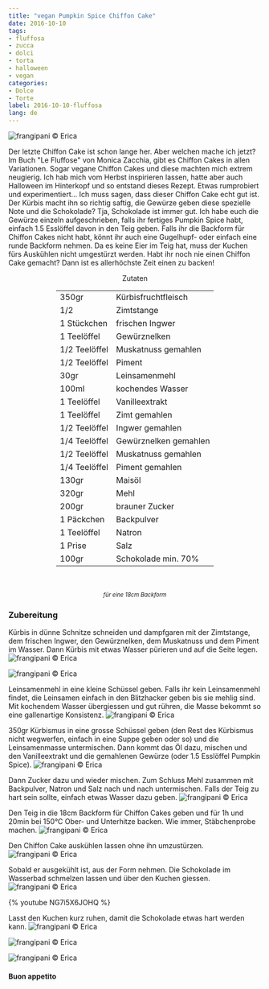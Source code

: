 ```yaml
---
title: "vegan Pumpkin Spice Chiffon Cake"
date: 2016-10-10
tags:
- fluffosa
- zucca
- dolci
- torta
- halloween
- vegan
categories:
- Dolce
- Torte
label: 2016-10-10-fluffosa
lang: de
---
```

![](../2016-10-10-fluffosa-alla-zucca-e-spezie/header.jpg "frangipani © Erica")

Der letzte Chiffon Cake ist schon lange her. Aber welchen mache ich jetzt? Im Buch "Le Fluffose" von Monica Zacchia, gibt es Chiffon Cakes in allen Variationen. Sogar vegane Chiffon Cakes und diese machten mich extrem neugierig. Ich hab mich vom Herbst inspirieren lassen, hatte aber auch Halloween im Hinterkopf und so entstand dieses Rezept. Etwas rumprobiert und experimentiert... Ich muss sagen, dass dieser Chiffon Cake echt gut ist. Der Kürbis macht ihn so richtig saftig, die Gewürze geben diese spezielle Note und die Schokolade? Tja, Schokolade ist immer gut. Ich habe euch die Gewürze einzeln aufgeschrieben, falls ihr fertiges Pumpkin Spice habt, einfach 1.5 Esslöffel davon in den Teig geben. Falls ihr die Backform für Chiffon Cakes nicht habt, könnt ihr auch eine Gugelhupf- oder einfach eine runde Backform nehmen. Da es keine Eier im Teig hat, muss der Kuchen fürs Auskühlen nicht umgestürzt werden. Habt ihr noch nie einen Chiffon Cake gemacht? Dann ist es allerhöchste Zeit einen zu backen!

<div id="wrapper" style="text-align: center">
  <div id="yourdiv" style="display: inline-block;">
    <div class="ingredients">
      <div class="ingredients-title">Zutaten</div>
      <table>
        <tbody>
          <tr>
            <td>350gr</td>
            <td>Kürbisfruchtfleisch</td>
          </tr>
          <tr>
            <td>1/2</td>
            <td>Zimtstange</td>
          </tr>
          <tr>
            <td>1 Stückchen</td>
            <td>frischen Ingwer</td>
          </tr>
          <tr>
            <td>1 Teelöffel</td>
            <td>Gewürznelken</td>
          </tr>
          <tr>
            <td>1/2 Teelöffel</td>
            <td>Muskatnuss gemahlen</td>
          </tr>
          <tr>
            <td>1/2 Teelöffel</td>
            <td>Piment</td>
          </tr>
          <tr>
            <td>30gr</td>
            <td>Leinsamenmehl</td>
          </tr>
          <tr>
            <td>100ml</td>
            <td>kochendes Wasser</td>
          </tr>
          <tr>
            <td>1 Teelöffel</td>
            <td>Vanilleextrakt</td>
          </tr>
          <tr>
            <td>1 Teelöffel</td>
            <td>Zimt gemahlen</td>
          </tr>
          <tr>
            <td>1/2 Teelöffel</td>
            <td>Ingwer gemahlen</td>
          </tr>
          <tr>
            <td>1/4 Teelöffel</td>
            <td>Gewürznelken gemahlen</td>
          </tr>
          <tr>
            <td>1/2 Teelöffel</td>
            <td>Muskatnuss gemahlen</td>
          </tr>
          <tr>
            <td>1/4 Teelöffel</td>
            <td>Piment gemahlen</td>
          </tr>
          <tr>
            <td>130gr</td>
            <td>Maisöl</td>
          </tr>
          <tr>
            <td>320gr</td>
            <td>Mehl</td>
          </tr>
          <tr>
            <td>200gr</td>
            <td>brauner Zucker</td>
          </tr>
          <tr>
            <td>1 Päckchen</td>
            <td>Backpulver</td>
          </tr>
          <tr>
            <td>1 Teelöffel</td>
            <td>Natron</td>
          </tr>
          <tr>
            <td>1 Prise</td>
            <td>Salz</td>
          </tr>
          <tr>
            <td>100gr</td>
            <td>Schokolade min. 70%</td> 
          </tr>
        </tbody>
      </table>
      <br></br>
      <i class="pull-right" style="font-size: 80%;">für eine 18cm Backform</i>
    </div>
  </div>
</div>


<h3>
  <font color="grey">
    <i class="fa-solid fa-gears"></i>
  </font> Zubereitung
</h3>

Kürbis in dünne Schnitze schneiden und dampfgaren mit der Zimtstange, dem frischen Ingwer, den Gewürznelken, dem Muskatnuss und dem Piment im Wasser. Dann Kürbis mit etwas Wasser pürieren und auf die Seite legen.
![](../2016-10-10-fluffosa-alla-zucca-e-spezie/acqua.jpg "frangipani © Erica")

![](../2016-10-10-fluffosa-alla-zucca-e-spezie/zucca.jpg "frangipani © Erica")

Leinsamenmehl in eine kleine Schüssel geben. Falls ihr kein Leinsamenmehl findet, die Leinsamen einfach in den Blitzhacker geben bis sie mehlig sind. Mit kochendem Wasser übergiessen und gut rühren, die Masse bekommt so eine gallenartige Konsistenz.
![](../2016-10-10-fluffosa-alla-zucca-e-spezie/semidilino.jpg "frangipani © Erica")

350gr Kürbismus in eine grosse Schüssel geben (den Rest des Kürbismus nicht wegwerfen, einfach in eine Suppe geben oder so) und die Leinsamenmasse untermischen. Dann kommt das Öl dazu, mischen und den Vanilleextrakt und die gemahlenen Gewürze (oder 1.5 Esslöffel Pumpkin Spice).
![](../2016-10-10-fluffosa-alla-zucca-e-spezie/liquidi.jpg "frangipani © Erica")

Dann Zucker dazu und wieder mischen. Zum Schluss Mehl zusammen mit Backpulver, Natron und Salz nach und nach untermischen. Falls der Teig zu hart sein sollte, einfach etwas Wasser dazu geben.
![](../2016-10-10-fluffosa-alla-zucca-e-spezie/impasto.jpg "frangipani © Erica")

Den Teig in die 18cm Backform für Chiffon Cakes geben und für 1h und 20min bei 150°C Ober- und Unterhitze backen. Wie immer, Stäbchenprobe machen.
![](../2016-10-10-fluffosa-alla-zucca-e-spezie/teglia.jpg "frangipani © Erica")

Den Chiffon Cake auskühlen lassen ohne ihn umzustürzen.
![](../2016-10-10-fluffosa-alla-zucca-e-spezie/sfornata.jpg "frangipani © Erica")

Sobald er ausgekühlt ist, aus der Form nehmen. Die Schokolade im Wasserbad schmelzen lassen und über den Kuchen giessen.
![](../2016-10-10-fluffosa-alla-zucca-e-spezie/cioccolato.jpg "frangipani © Erica")

{% youtube NG7i5X6JOHQ %}

Lasst den Kuchen kurz ruhen, damit die Schokolade etwas hart werden kann.
![](../2016-10-10-fluffosa-alla-zucca-e-spezie/risultato1.jpg "frangipani © Erica")

![](../2016-10-10-fluffosa-alla-zucca-e-spezie/risultato2.jpg "frangipani © Erica")

![](../2016-10-10-fluffosa-alla-zucca-e-spezie/risultato3.jpg "frangipani © Erica")


<h4>Buon appetito
  <font color="red">
    <i class="fa-regular fa-face-smile"></i>
  </font>
</h4>

